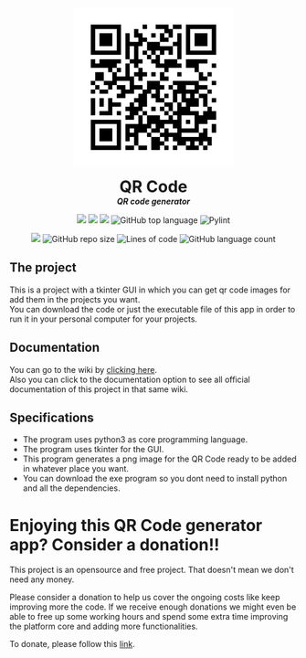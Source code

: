 <p align="center">
  <img width="280" src="https://github.com/dmtzs/qrcode/blob/master/assets/qrIma.png" alt="logo">
  <h1 align="center" style="margin: 0 auto 0 auto;">QR Code</h1>
  <h5 align="center" style="margin: 0 auto 0 auto;">QR code generator</h5>
</p>

<p align="center">
    <img src="https://img.shields.io/github/last-commit/dmtzs/qrcode">
    <img src="https://img.shields.io/github/issues/dmtzs/qrcode?label=issues">
    <img src="https://img.shields.io/github/stars/dmtzs/qrcode">
    <img alt="GitHub top language" src="https://img.shields.io/github/languages/top/dmtzs/qrcode">
    <img alt="Pylint" src="https://github.com/dmtzs/qrcode/actions/workflows/pylint.yml/badge.svg?logo=github">
</p>

<p align="center">
  <img src="https://img.shields.io/github/languages/code-size/dmtzs/qrcode">
  <img alt="GitHub repo size" src="https://img.shields.io/github/repo-size/dmtzs/qrcode">
  <img alt="Lines of code" src="https://img.shields.io/tokei/lines/github/dmtzs/qrcode?label=total%20lines%20in%20repo">
  <img alt="GitHub language count" src="https://img.shields.io/github/languages/count/dmtzs/qrcode">
</p>

## The project
This is a project with a tkinter GUI in which you can get qr code images for add them in the projects you want.
<br>
You can download the code or just the executable file of this app in order to run it in your personal computer for your projects.

## Documentation
You can go to the wiki by [clicking here](https://github.com/dmtzs/qrcode/wiki).
<br>
Also you can click to the documentation option to see all official documentation of this project in that same wiki.

## Specifications
* The program uses python3 as core programming language.
* The program uses tkinter for the GUI.
* This program generates a png image for the QR Code ready to be added in whatever place you want.
* You can download the exe program so you dont need to install python and all the dependencies.

# Enjoying this QR Code generator app? Consider a donation!!
This project is an opensource and free project. That doesn't mean we don't need any money.

Please consider a donation to help us cover the ongoing costs like keep improving more the code. If we receive enough donations we might even be able to free up some working hours and spend some extra time improving the platform core and adding more functionalities.

To donate, please follow this [link](https://ceneka.net/dmtzs).
